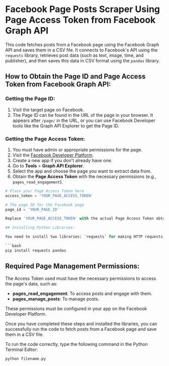 # Facebook Page Posts Scraper Using Page Access Token from Facebook Graph API

This code fetches posts from a Facebook page using the Facebook Graph API and saves them in a CSV file. It connects to Facebook's API using the `requests` library, retrieves post data (such as text, image, time, and publisher), and then saves this data in CSV format using the `pandas` library.

## How to Obtain the Page ID and Page Access Token from Facebook Graph API:

### Getting the Page ID:
1. Visit the target page on Facebook.
2. The Page ID can be found in the URL of the page in your browser. It appears after `/page/` in the URL, or you can use Facebook Developer tools like the Graph API Explorer to get the Page ID.

### Getting the Page Access Token:
1. You must have admin or appropriate permissions for the page.
2. Visit the [Facebook Developer Platform](https://developers.facebook.com/).
3. Create a new app if you don't already have one.
4. Go to **Tools** > **Graph API Explorer**.
5. Select the app and choose the page you want to extract data from.
6. Obtain the **Page Access Token** with the necessary permissions (e.g., `pages_read_engagement`).


```python
# Place your Page Access Token here
access_token = 'YOUR_PAGE_ACCESS_TOKEN'

# The page ID for the Facebook page
page_id = 'YOUR_PAGE_ID'

Replace 'YOUR_PAGE_ACCESS_TOKEN' with the actual Page Access Token obtained from the Facebook Developer Platform, and replace 'YOUR_PAGE_ID' with the Page ID of your Facebook page.

## Installing Python Libraries:

You need to install two libraries: `requests` for making HTTP requests and `pandas` for data processing. You can install them using the following command:

```bash
pip install requests pandas
```

## Required Page Management Permissions:

The Access Token used must have the necessary permissions to access the page's data, such as:

- **pages_read_engagement**: To access posts and engage with them.
- **pages_manage_posts**: To manage posts.

These permissions must be configured in your app on the Facebook Developer Platform.

Once you have completed these steps and installed the libraries, you can successfully run the code to fetch posts from a Facebook page and save them in a CSV file.



To run the code correctly, type the following command in the Python Terminal Editor:

``` python filename.py  ```
